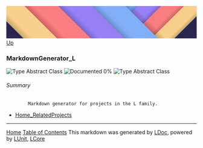 ![](../Content/LDoc-banner-small.png "")
[Up](../LDoc.md)
### MarkdownGenerator_L
![Type Abstract Class](http://b.repl.ca/v1/Type-Abstract%20Class-lightgrey.png "") ![Documented 0%](http://b.repl.ca/v1/Documented-0%25-red.png "")
![Type Abstract Class](http://b.repl.ca/v1/Type-Abstract%20Class-lightgrey.png "")
###### Summary

            Markdown generator for projects in the L family.
            
 - [Home_RelatedProjects](MarkdownGenerator_L_Home_RelatedProjects.md)


---
[Home](../../README.md) [Table of Contents](../../TableOfContents.md)
This markdown was generated by [LDoc](https://github.com/CodeSingularity/LDoc), powered by [LUnit](https://github.com/CodeSingularity/LUnit), [LCore](https://github.com/CodeSingularity/LCore)

